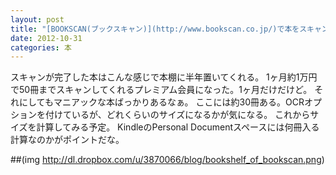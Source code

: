 ```yaml
---
layout: post
title: "[BOOKSCAN(ブックスキャン)](http://www.bookscan.co.jp/)で本をスキャンしてもらった"
date: 2012-10-31
categories: 本
---
```

スキャンが完了した本はこんな感じで本棚に半年置いてくれる。
1ヶ月約1万円で50冊までスキャンしてくれるプレミアム会員になった。1ヶ月だけだけど。
それにしてもマニアックな本ばっかりあるなぁ。
ここには約30冊ある。OCRオプションを付けているが、どれくらいのサイズになるかが気になる。
これからサイズを計算してみる予定。
KindleのPersonal Documentスペースには何冊入る計算なのかがポイントだな。

 ##(img http://dl.dropbox.com/u/3870066/blog/bookshelf_of_bookscan.png)
